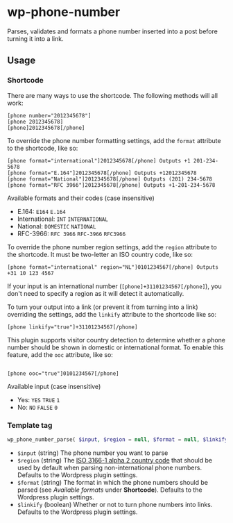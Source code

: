 wp-phone-number
===============

Parses, validates and formats a phone number inserted into a post before turning it into a link.

## Usage
### Shortcode
There are many ways to use the shortcode. The following methods will all work:
```
[phone number="2012345678"]
[phone 2012345678]
[phone]2012345678[/phone]
```

To override the phone number formatting settings, add the `format` attribute to the shortcode, like so:
```
[phone format="international"]2012345678[/phone] Outputs +1 201-234-5678
[phone format="E.164"]2012345678[/phone] Outputs +12012345678
[phone format="National"]2012345678[/phone] Outputs (201) 234-5678
[phone format="RFC 3966"]2012345678[/phone] Outputs +1-201-234-5678
```
Available formats and their codes (case insensitive)
* E.164: `E164` `E.164`
* International: `INT` `INTERNATIONAL`
* National: `DOMESTIC` `NATIONAL`
* RFC-3966: `RFC 3966` `RFC-3966` `RFC3966`

To override the phone number region settings, add the `region` attribute to the shortcode. It must be two-letter an ISO country code, like so:
```
[phone format="international" region="NL"]0101234567[/phone] Outputs +31 10 123 4567
```
If your input is an international number (`[phone]+31101234567[/phone]`), you don't need to specify a region as it will detect it automatically.

To turn your output into a link (or prevent it from turning into a link) overriding the settings, add the `linkify` attribute to the shortcode like so:
```
[phone linkify="true"]+31101234567[/phone]
```
This plugin supports visitor country detection to determine whether a phone number should be shown in domestic or international format. To enable this feature, add the `ooc` attribute, like so:
```

[phone ooc="true"]0101234567[/phone]
```

Available input  (case insensitive)
* Yes: `YES` `TRUE` `1`
* No: `NO` `FALSE` `0`

### Template tag
```php
wp_phone_number_parse( $input, $region = null, $format = null, $linkify = null )
```
- `$input` (string) The phone number you want to parse
- `$region` (string) The [ISO 3166-1 alpha 2 country code](ftp://ftp.fu-berlin.de/doc/iso/iso3166-countrycodes.txt) that should be used by default when parsing non-international phone numbers. Defaults to the Wordpress plugin settings.
- `$format` (string) The format in which the phone numbers should be parsed (see *Available formats* under **Shortcode**). Defaults to the Wordpress plugin settings.
- `$linkify` (boolean) Whether or not to turn phone numbers into links. Defaults to the Wordpress plugin settings.
